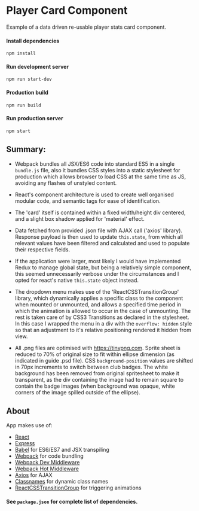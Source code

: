 # Player Card Component

Example of a data driven re-usable player stats card component.



#### Install dependencies
`npm install`

#### Run development server
`npm run start-dev`

#### Production build
`npm run build`

#### Run production server
`npm start`



## Summary:

- Webpack bundles all JSX/ES6 code into standard ES5 in a single `bundle.js` file, also it bundles CSS styles into a static stylesheet for production which allows browser to load CSS at the same time as JS, avoiding any flashes of unstyled content.

- React's component architecture is used to create well organised modular code, and semantic tags for ease of identification.

- The 'card' itself is contained within a fixed width/height div centered, and a slight box shadow applied for 'material' effect.

- Data fetched from provided .json file with AJAX call ('axios' library). Response payload is then used to update `this.state`, from which all relevant values have been filtered and calculated and used to populate their respective fields.

- If the application were larger, most likely I would have implemented Redux to manage global state, but being a relatively simple component, this seemed unnecessarily verbose under the circumstances and I opted for react's native `this.state` object instead.

- The dropdown menu makes use of the 'ReactCSSTransitionGroup' library, which dynamically applies a specific class to the component when mounted or unmounted, and allows a specified time period in which the animation is allowed to occur in the case of unmounting. The rest is taken care of by CSS3 Transitions as declared in the stylesheet. In this case I wrapped the menu in a div with the `overflow: hidden` style so that an adjustment to it's relative positioning rendered it hidden from view.

- All .png files are optimised with https://tinypng.com. Sprite sheet is reduced to 70% of original size to fit within ellipse dimension (as indicated in guide .psd file). CSS `background-position` values are shifted in 70px increments to switch between club badges. The white background has been removed from original spritesheet to make it transparent, as the div containing the image had to remain square to contain the badge images (when background was opaque, white corners of the image spilled outside of the ellipse).



## About

App makes use of:

* [React](https://github.com/facebook/react)
* [Express](http://expressjs.com)
* [Babel](http://babeljs.io) for ES6/ES7 and JSX transpiling
* [Webpack](http://webpack.github.io) for code bundling
* [Webpack Dev Middleware](http://webpack.github.io/docs/webpack-dev-middleware.html)
* [Webpack Hot Middleware](https://github.com/glenjamin/webpack-hot-middleware)
* [Axios](https://github.com/mzabriskie/axios) for AJAX
* [Classnames](https://github.com/JedWatson/classnames) for dynamic class names
* [ReactCSSTransitionGroup](https://www.npmjs.com/package/react-addons-css-transition-group) for triggering animations


#### See `package.json` for complete list of dependencies.
